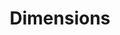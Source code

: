 ---
bigquery: https://console.cloud.google.com/bigquery?p=covid-19-dimensions-ai&page=table&d=data&t=publications
contributors: Digital Science, https://www.digital-science.com/
cost: Free for personal, non-commercial use.
description: Dimensions contains more than 100 million publications, ranging from
  articles published in scholarly journals, books and book chapters, to preprints
  and conference proceedings. All publications are contextualized with linked data
  sets, funding, publications, patents, clinical trials, and policy documents. You
  can also view associated categories, funders, institutions, and researcher profiles.
documentation: https://docs.dimensions.ai/bigquery/index.html
last_edit: Mon, 04 Apr 2022 19:04:00 GMT
location: https://www.dimensions.ai/products/free/
maintained_by: Digital Science, https://www.digital-science.com/
schema_fields: '[''assignee_orgs'', ''expiration_year'', ''category_hra'', ''legal_status'',
  ''application_number'', ''parent_id'', ''funder_orgs'', ''funding_usd'', ''funding_chf'',
  ''date_inserted'', ''repository_url'', ''funding_jpy'', ''original_assignee_orgs'',
  ''isbn'', ''research_org_country_names'', ''original_abstract'', ''funding_cny'',
  ''name'', ''ipcr'', ''priority_year'', ''family_members_ids'', ''source_id'', ''citations_count'',
  ''proceedings_title'', ''clinical_trial_ids'', ''funder_org_cities'', ''address'',
  ''issue'', ''abstract'', ''date_imported_gbq'', ''category_sdg'', ''category_icrp_ct'',
  ''reference_ids'', ''start_date'', ''category_icrp_cso'', ''associated_publication_arxiv_id'',
  ''license'', ''email_address'', ''inventor_names'', ''resulting_publication_doi'',
  ''associated_grant_ids'', ''research_org_countries'', ''category_uoa'', ''established'',
  ''acknowledgements'', ''funding_eur'', ''open_access_categories'', ''open_access_categories_v2'',
  ''phase'', ''publication_year'', ''mesh_terms'', ''funder_org_countries'', ''filing_date'',
  ''research_org_city_names'', ''mesh_headings'', ''active_years'', ''category_hrcs_hc'',
  ''repository_name'', ''aliases'', ''pmcid'', ''funding_gbp'', ''conditions'', ''year'',
  ''eisbn'', ''original_title'', ''language'', ''labels'', ''associated_publication_id'',
  ''pmid'', ''book_series_title'', ''original_assignee'', ''metrics'', ''authors'',
  ''relationships'', ''investigators'', ''date_online'', ''cpc'', ''organisation_details'',
  ''id'', ''patent_ids'', ''interventions'', ''grant_number'', ''publisher'', ''description'',
  ''assignee_countries'', ''citations'', ''status'', ''embargo_date'', ''publication_ids'',
  ''research_org_state_codes'', ''family_id'', ''editors'', ''journal'', ''foa_number'',
  ''funder_countries'', ''concepts'', ''category_bra'', ''current_assignee_countries'',
  ''conference'', ''supporting_grant_ids'', ''types'', ''acronym'', ''funding_details'',
  ''end_year'', ''funding_amount'', ''expiration_date'', ''funder_org_acronyms'',
  ''category_rcdc'', ''funding_aud'', ''title'', ''citation_string'', ''granted_date'',
  ''cited_by_ids'', ''date_normal'', ''funder_org_state_codes'', ''external_ids'',
  ''publication_date'', ''category_for'', ''book_title'', ''filing_year'', ''family_count'',
  ''date_print'', ''research_org_state_names'', ''funder_org'', ''associated_publication_pmid'',
  ''funding_cad'', ''kind'', ''original_assignee_countries'', ''subtitles'', ''associated_publication_doi'',
  ''current_assignee'', ''date_modified'', ''linkout'', ''resulting_publication_ids'',
  ''granted_year'', ''doi'', ''volume'', ''pages'', ''filing_status'', ''research_orgs'',
  ''legal_events'', ''journal_lists'', ''jurisdiction'', ''date'', ''links'', ''end_date'',
  ''gender'', ''repository_id'', ''categories'', ''brief_title'', ''type'', ''category_hrcs_rac'',
  ''priority_date'', ''created_date'', ''start_year'', ''current_assignee_orgs'',
  ''altmetrics'', ''acronyms'', ''researcher_ids'', ''funding_currency'', ''arxiv_id'',
  ''research_org_cities'', ''wikipedia_url'', ''registry'', ''funding_nzd'']'
shortname: dimensions
tags:
- scholarly literature
- patents
- funding
- clinical trials
- academic profiles
terms_of_use: 'Use of both the Dimensions COVID-19 dataset and full Dimensions dataset
  are subject to the Dimensions Terms of use: https://www.dimensions.ai/policies-terms-legal '
title: Dimensions
uuid: dcff88bd-fe6b-4fdb-8159-809bf9d7bc1c
---